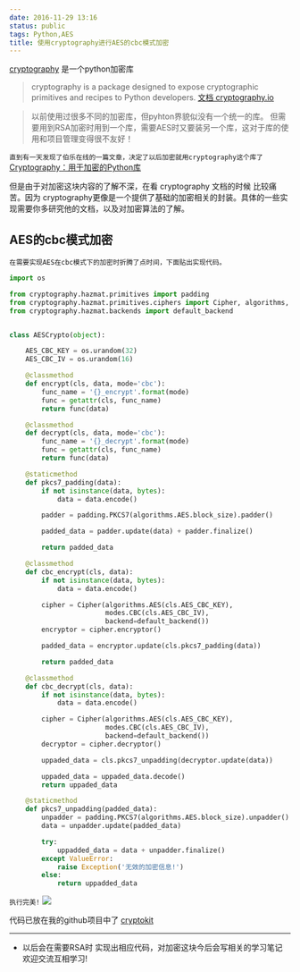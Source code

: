 ```yaml
---
date: 2016-11-29 13:16
status: public
tags: Python,AES
title: 使用cryptography进行AES的cbc模式加密
---
```


[cryptography](https://github.com/pyca/cryptography) 是一个python加密库

> cryptography is a package designed to expose cryptographic primitives and recipes to Python developers. [文档 cryptography.io](https://cryptography.io/)

> 以前使用过很多不同的加密库，但pyhton界貌似没有一个统一的库。
但需要用到RSA加密时用到一个库，需要AES时又要装另一个库，这对于库的使用和项目管理变得很不友好！

`直到有一天发现了伯乐在线的一篇文章，决定了以后加密就用cryptography这个库了`
[Cryptography：用于加密的Python库](http://hao.jobbole.com/cryptography/)

但是由于对加密这块内容的了解不深，在看 cryptography 文档的时候 比较痛苦。因为 cryptography更像是一个提供了基础的加密相关的封装。具体的一些实现需要你多研究他的文档，以及对加密算法的了解。

## AES的cbc模式加密
`在需要实现AES在cbc模式下的加密时折腾了点时间，下面贴出实现代码。`

```python
import os

from cryptography.hazmat.primitives import padding
from cryptography.hazmat.primitives.ciphers import Cipher, algorithms, modes
from cryptography.hazmat.backends import default_backend


class AESCrypto(object):

    AES_CBC_KEY = os.urandom(32)
    AES_CBC_IV = os.urandom(16)

    @classmethod
    def encrypt(cls, data, mode='cbc'):
        func_name = '{}_encrypt'.format(mode)
        func = getattr(cls, func_name)
        return func(data)

    @classmethod
    def decrypt(cls, data, mode='cbc'):
        func_name = '{}_decrypt'.format(mode)
        func = getattr(cls, func_name)
        return func(data)

    @staticmethod
    def pkcs7_padding(data):
        if not isinstance(data, bytes):
            data = data.encode()

        padder = padding.PKCS7(algorithms.AES.block_size).padder()

        padded_data = padder.update(data) + padder.finalize()

        return padded_data

    @classmethod
    def cbc_encrypt(cls, data):
        if not isinstance(data, bytes):
            data = data.encode()

        cipher = Cipher(algorithms.AES(cls.AES_CBC_KEY),
                        modes.CBC(cls.AES_CBC_IV),
                        backend=default_backend())
        encryptor = cipher.encryptor()

        padded_data = encryptor.update(cls.pkcs7_padding(data))

        return padded_data

    @classmethod
    def cbc_decrypt(cls, data):
        if not isinstance(data, bytes):
            data = data.encode()

        cipher = Cipher(algorithms.AES(cls.AES_CBC_KEY),
                        modes.CBC(cls.AES_CBC_IV),
                        backend=default_backend())
        decryptor = cipher.decryptor()

        uppaded_data = cls.pkcs7_unpadding(decryptor.update(data))

        uppaded_data = uppaded_data.decode()
        return uppaded_data

    @staticmethod
    def pkcs7_unpadding(padded_data):
        unpadder = padding.PKCS7(algorithms.AES.block_size).unpadder()
        data = unpadder.update(padded_data)

        try:
            uppadded_data = data + unpadder.finalize()
        except ValueError:
            raise Exception('无效的加密信息!')
        else:
            return uppadded_data

```

`执行完美!`
![](/_image/aes-cbc/11-03-11.jpg)

代码已放在我的github项目中了 
[cryptokit](https://github.com/istommao/cryptokit)

---------
* 以后会在需要RSA时 实现出相应代码，对加密这块今后会写相关的学习笔记 欢迎交流互相学习!